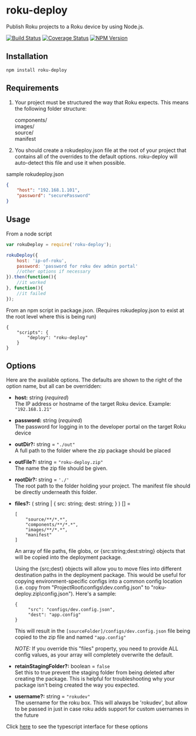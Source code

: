 # roku-deploy

Publish Roku projects to a Roku device by using Node.js.


[![Build Status](https://travis-ci.org/TwitchBronBron/roku-deploy.svg?branch=master)](https://travis-ci.org/TwitchBronBron/roku-deploy)
[![Coverage Status](https://coveralls.io/repos/github/TwitchBronBron/roku-deploy/badge.svg?branch=master)](https://coveralls.io/github/TwitchBronBron/roku-deploy?branch=master)
 [![NPM Version](https://badge.fury.io/js/roku-deploy.svg?style=flat)](https://npmjs.org/package/roku-deploy)
## Installation

    npm install roku-deploy

## Requirements

 1. Your project must be structured the way that Roku expects. This means the following folder structure:  
     
     components/  
     images/  
     source/  
     manifest

2. You should create a rokudeploy.json file at the root of your project that contains all of the overrides to the default options. roku-deploy will auto-detect this file and use it when possible.

sample rokudeploy.json

```json
{
    "host": "192.168.1.101",
    "password": "securePassword"
}
```
## Usage

From a node script
```javascript
var rokuDeploy = require('roku-deploy');

rokuDeploy({
    host: 'ip-of-roku',
    password: 'password for roku dev admin portal'
    //other options if necessary
}).then(function(){
    //it worked
}, function(){
    //it failed
});
```

From an npm script in package.json. (Requires rokudeploy.json to exist at the root level where this is being run)

    {
        "scripts": {
            "deploy": "roku-deploy"
        }
    }

## Options
Here are the available options. The defaults are shown to the right of the option name, but all can be overridden:

- **host:** string (*required*)  
    The IP address or hostname of the target Roku device. Example: `"192.168.1.21"`

- **password:** string (*required*)  
    The password for logging in to the developer portal on the target Roku device

- **outDir?:** string = `"./out"`  
    A full path to the folder where the zip package should be placed  

- **outFile?:** string = `"roku-deploy.zip"`  
    The name the zip file should be given.  

- **rootDir?:** string = `'./'`  
    The root path to the folder holding your project. The manifest file should be directly underneath this folder.

- **files?:** ( string | { src: string; dest: string; } ) [] =  
    ```
    [
        "source/**/*.*",
        "components/**/*.*",
        "images/**/*.*",
        "manifest"
    ]
    ```
    An array of file paths, file globs, or {src:string;dest:string} objects that will     be copied into the deployment package.
        
    Using the {src;dest} objects will allow you to move files into different     destination paths in the
    deployment package. This would be useful for copying environment-specific configs     into a common config location 
    (i.e. copy from "ProjectRoot\configs\dev.config.json" to     "roku-deploy.zip\config.json"). Here's a sample:  
    ```
    {
         "src": "configs/dev.config.json",
         "dest": "app.config"
    }
    ```
    This will result in the `[sourceFolder]/configs/dev.config.json` file being copied     to the zip file and named `"app.config"`
    
    *NOTE:* If you override this "files" property, you need to provide ALL config     values, as your array will completely overwrite the default.
    
- **retainStagingFolder?:** boolean = `false`  
    Set this to true prevent the staging folder from being deleted after creating the package. This is helpful for troubleshooting why your package isn't being created the way you expected.

- **username?:** string = `"rokudev"`  
    The username for the roku box. This will always be 'rokudev', but allow to be passed in
    just in case roku adds support for custom usernames in the future
   

Click [here](https://github.com/TwitchBronBron/roku-deploy/blob/2648069de1f3e889c58b8119b5f852f126e60042/src/index.ts#L288) to see the typescript interface for these options

